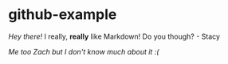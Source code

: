 # github-example

*Hey there!* I really, **really** like Markdown!
Do you though? - Stacy

*Me too Zach but I don't know much about it :(*

